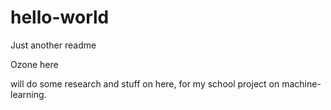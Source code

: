 # hello-world
Just another readme

Ozone here

will do some research and stuff on here, for my school project on machine-learning.
